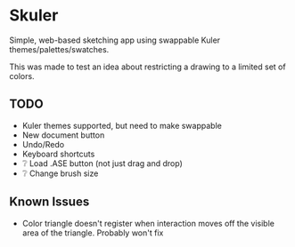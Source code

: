 Skuler
======

Simple, web-based sketching app using swappable Kuler themes/palettes/swatches. 

This was made to test an idea about restricting a drawing to a limited set of colors.


TODO
----

- Kuler themes supported, but need to make swappable
- New document button
- Undo/Redo
- Keyboard shortcuts
- :grey_question: Load .ASE button (not just drag and drop)
- :grey_question: Change brush size


Known Issues
------------

- Color triangle doesn't register when interaction moves off the visible area of the triangle.  Probably won't fix
